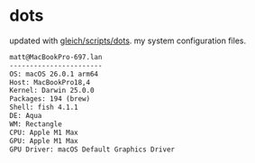 # dots

updated with [gleich/scripts/dots](https://github.com/gleich/scripts/tree/main/dots). my system configuration files.

```txt
matt@MacBookPro-697.lan 
----------------------- 
OS: macOS 26.0.1 arm64 
Host: MacBookPro18,4 
Kernel: Darwin 25.0.0 
Packages: 194 (brew) 
Shell: fish 4.1.1 
DE: Aqua 
WM: Rectangle 
CPU: Apple M1 Max 
GPU: Apple M1 Max 
GPU Driver: macOS Default Graphics Driver
```